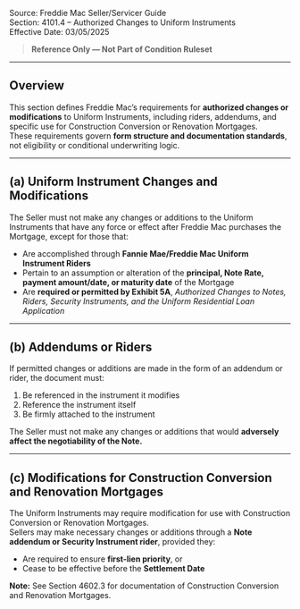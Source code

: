 Source: Freddie Mac Seller/Servicer Guide  
Section: 4101.4 – Authorized Changes to Uniform Instruments  
Effective Date: 03/05/2025  

> **Reference Only — Not Part of Condition Ruleset**

---

## Overview
This section defines Freddie Mac’s requirements for **authorized changes or modifications** to Uniform Instruments, including riders, addendums, and specific use for Construction Conversion or Renovation Mortgages.  
These requirements govern **form structure and documentation standards**, not eligibility or conditional underwriting logic.

---

## (a) Uniform Instrument Changes and Modifications
The Seller must not make any changes or additions to the Uniform Instruments that have any force or effect after Freddie Mac purchases the Mortgage, except for those that:

- Are accomplished through **Fannie Mae/Freddie Mac Uniform Instrument Riders**  
- Pertain to an assumption or alteration of the **principal, Note Rate, payment amount/date, or maturity date** of the Mortgage  
- Are **required or permitted by Exhibit 5A**, *Authorized Changes to Notes, Riders, Security Instruments, and the Uniform Residential Loan Application*

---

## (b) Addendums or Riders
If permitted changes or additions are made in the form of an addendum or rider, the document must:

1. Be referenced in the instrument it modifies  
2. Reference the instrument itself  
3. Be firmly attached to the instrument  

The Seller must not make any changes or additions that would **adversely affect the negotiability of the Note.**

---

## (c) Modifications for Construction Conversion and Renovation Mortgages
The Uniform Instruments may require modification for use with Construction Conversion or Renovation Mortgages.  
Sellers may make necessary changes or additions through a **Note addendum or Security Instrument rider**, provided they:

- Are required to ensure **first-lien priority**, or  
- Cease to be effective before the **Settlement Date**

**Note:** See Section 4602.3 for documentation of Construction Conversion and Renovation Mortgages.

